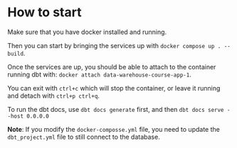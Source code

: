 # How to start

Make sure that you have docker installed and running.

Then you can start by bringing the services up with `docker compose up . --build`.

Once the services are up, you should be able to attach to the container running dbt with:
`docker attach data-warehouse-course-app-1`.

You can exit with `ctrl+c` which will stop the container, or leave it running and detach with `ctrl+p ctrl+q`.

To run the dbt docs, use `dbt docs generate` first, and then `dbt docs serve --host 0.0.0.0`

**Note**: If you modify the `docker-composse.yml` file, you need to update the `dbt_project.yml` file to still connect
to the database.
